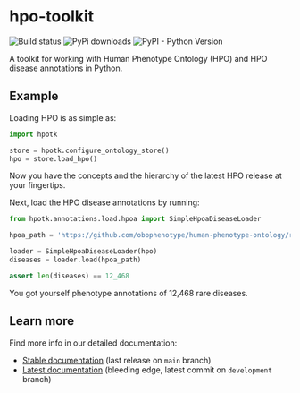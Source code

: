 # hpo-toolkit

![Build status](https://img.shields.io/github/actions/workflow/status/TheJacksonLaboratory/hpo-toolkit/python_ci.yml)
![PyPi downloads](https://img.shields.io/pypi/dm/hpo-toolkit.svg?label=Pypi%20downloads)
![PyPI - Python Version](https://img.shields.io/pypi/pyversions/hpo-toolkit)

A toolkit for working with Human Phenotype Ontology (HPO) and HPO disease annotations in Python.

## Example

Loading HPO is as simple as:

```python
import hpotk

store = hpotk.configure_ontology_store()
hpo = store.load_hpo()
```

Now you have the concepts and the hierarchy of the latest HPO release at your fingertips.

Next, load the HPO disease annotations by running:

```python
from hpotk.annotations.load.hpoa import SimpleHpoaDiseaseLoader

hpoa_path = 'https://github.com/obophenotype/human-phenotype-ontology/releases/download/v2023-10-09/phenotype.hpoa'

loader = SimpleHpoaDiseaseLoader(hpo)
diseases = loader.load(hpoa_path)

assert len(diseases) == 12_468
```

You got yourself phenotype annotations of 12,468 rare diseases.

## Learn more

Find more info in our detailed documentation:

- [Stable documentation](https://thejacksonlaboratory.github.io/hpo-toolkit/stable) (last release on `main` branch)
- [Latest documentation](https://thejacksonlaboratory.github.io/hpo-toolkit/latest) (bleeding edge, latest commit on `development` branch)
